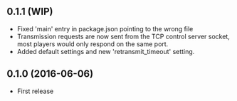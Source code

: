 ## 0.1.1 (WIP)

* Fixed 'main' entry in package.json pointing to the wrong file
* Transmission requests are now sent from the TCP control server socket,
  most players would only respond on the same port.
* Added default settings and new 'retransmit_timeout' setting.

## 0.1.0 (2016-06-06)

* First release